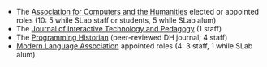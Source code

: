* The [Association for Computers and the Humanities](https://www.ach.org) elected or appointed roles (10: 5 while SLab staff or students, 5 while SLab alum)
* The [Journal of Interactive Technology and Pedagogy](https://cuny.manifoldapp.org/journals/jitp) (1 staff)
* The [Programming Historian](https://programminghistorian.org/en/) (peer-reviewed DH journal; 4 staff)
* [Modern Language Association](https://www.mla.org/) appointed roles (4: 3 staff, 1 while SLab alum)
